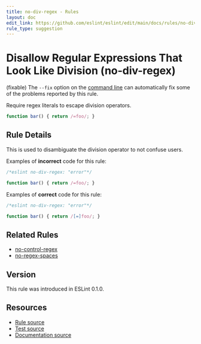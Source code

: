```yaml
---
title: no-div-regex - Rules
layout: doc
edit_link: https://github.com/eslint/eslint/edit/main/docs/rules/no-div-regex.md
rule_type: suggestion
---
```

<!-- Note: No pull requests accepted for this file. See README.md in the root directory for details. -->

# Disallow Regular Expressions That Look Like Division (no-div-regex)

(fixable) The `--fix` option on the [command line](../user-guide/command-line-interface#fixing-problems) can automatically fix some of the problems reported by this rule.

Require regex literals to escape division operators.

```js
function bar() { return /=foo/; }
```

## Rule Details

This is used to disambiguate the division operator to not confuse users.

Examples of **incorrect** code for this rule:

```js
/*eslint no-div-regex: "error"*/

function bar() { return /=foo/; }
```

Examples of **correct** code for this rule:

```js
/*eslint no-div-regex: "error"*/

function bar() { return /[=]foo/; }
```

## Related Rules

* [no-control-regex](no-control-regex)
* [no-regex-spaces](no-regex-spaces)

## Version

This rule was introduced in ESLint 0.1.0.

## Resources

* [Rule source](https://github.com/eslint/eslint/tree/HEAD/lib/rules/no-div-regex.js)
* [Test source](https://github.com/eslint/eslint/tree/HEAD/tests/lib/rules/no-div-regex.js)
* [Documentation source](https://github.com/eslint/eslint/tree/HEAD/docs/rules/no-div-regex.md)
